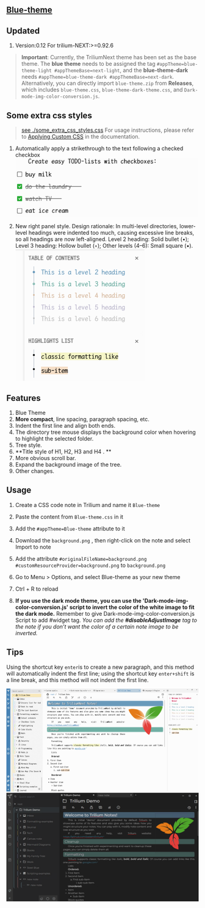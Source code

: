 ## [Blue-theme](https://github.com/SiriusXT/trilium-theme-blue)

## Updated 
1. Version:0.12 For trilium-NEXT:>=0.92.6

> **Important**:
 Currently, the TriliumNext theme has been set as the base theme. The **blue theme** needs to be assigned the tag `#appTheme=blue-theme-light #appThemeBase=next-light`, and the **blue-theme-dark** needs `#appTheme=blue-theme-dark #appThemeBase=next-dark`.  
 Alternatively, you can directly import `blue-theme.zip` from **Releases**, which includes `blue-theme.css`, `blue-theme-dark-theme.css`, and `Dark-mode-img-color-conversion.js`.

## Some extra css styles
> [see ./some_extra_css_styles.css](./some_extra_css_styles.css)
For usage instructions, please refer to [Applying Custom CSS](https://triliumnext.github.io/Docs/Wiki/themes.html) in the documentation.  

1. Automatically apply a strikethrough to the text following a checked checkbox
![alt text](./img/checkboxes.png)

2. New right panel style. Design rationale: In multi-level directories, lower-level headings were indented too much, causing excessive line breaks, so all headings are now left-aligned. Level 2 heading: Solid bullet (•); Level 3 heading: Hollow bullet (◦); Other levels (4–6): Small square (▪).
![alt text](./img/rightpane.png)

## Features

1. Blue Theme 
2. **More compact**, line spacing, paragraph spacing, etc. 
3. Indent the first line and align both ends. 
4. The directory tree mouse displays the background color when hovering to highlight the selected folder.
5. Tree style.
6. **Title style of H1, H2, H3 and H4 . **
7. More obvious scroll bar.
8. Expand the background image of the tree. 
9. Other changes.

## Usage

1. Create a CSS code note in Trilium and name it `Blue-theme`
2. Paste the content from `Blue-theme.css` in it
3. Add the `#appTheme=Blue-theme` attribute to it
4. Download the `background.png` , then right-click on the note and select Import to note
5. Add the attribute `#originalFileName=background.png #customResourceProvider=background.png` to `background.png`
6. Go to Menu > Options, and select Blue-theme as your new theme
7. Ctrl + R to reload

8. **If you use the dark mode theme, you can use the 'Dark-mode-img-color-conversion.js' script to invert the color of the white image to fit the dark mode.** Remember to give Dark-mode-img-color-conversion.js Script to add #widget tag. *You can add the **#disableAdjustImage** tag to the note if you don’t want the color of a certain note image to be inverted.*

## Tips

Using the shortcut key `enter`is to create a new paragraph, and this method will automatically indent the first line; using the shortcut key `enter+shift` is a line break, and this method will not indent the first line.

![](./img/screenshot1.png)
![](./img/screenshot2.png)
